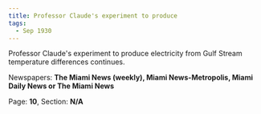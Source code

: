 ```yaml
---  
title: Professor Claude's experiment to produce  
tags:  
  - Sep 1930  
---  
```

  
Professor Claude's experiment to produce electricity from Gulf Stream temperature differences continues.  
  
Newspapers: **The Miami News (weekly), Miami News-Metropolis, Miami Daily News or The Miami News**  
  
Page: **10**, Section: **N/A** 
